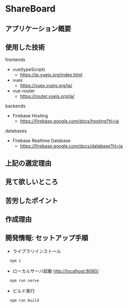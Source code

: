 # ShareBoard

## アプリケーション概要

## 使用した技術

frontends

- vue(typeScript)
  - <https://jp.vuejs.org/index.html>
- vuex
  - <https://vuex.vuejs.org/ja/>
- vue-router
  - <https://router.vuejs.org/ja/>

backends

- Firebase Hosting
  - <https://firebase.google.com/docs/hosting?hl=ja>

<!-- - Amazon S3（ホスティグサービスとして利用）
  - <https://docs.aws.amazon.com/ja_jp/AmazonS3/latest/dev/WebsiteHosting.html>
- Amazon Route 53
  - <https://aws.amazon.com/jp/route53/>
- Amazon CloudFront
  - <https://aws.amazon.com/jp/cloudfront/> -->

databases

- Firebase Realtime Database
  - <https://firebase.google.com/docs/database?hl=ja>

## 上記の選定理由

## 見て欲しいところ

## 苦労したポイント

## 作成理由

## 開発情報: セットアップ手順

- ライブラリインストール

``` sh
  npm i
```

- ローカルサーバ起動
  <http://localhost:8080/>

``` sh
  npm run serve
```


- ビルド実行

``` sh
  npm run build
```